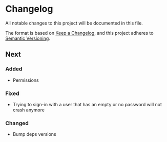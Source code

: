 # Changelog
All notable changes to this project will be documented in this file.

The format is based on [Keep a Changelog](https://keepachangelog.com/en/1.0.0/),
and this project adheres to [Semantic Versioning](https://semver.org/spec/v2.0.0.html).

## Next
### Added
- Permissions
### Fixed
- Trying to sign-in with a user that has an empty or no password will not crash anymore
### Changed
- Bump deps versions
